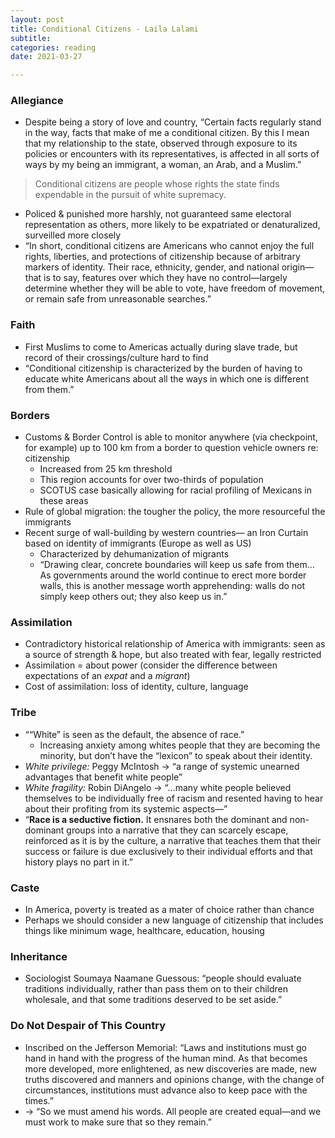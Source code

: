 ```yaml
---
layout: post
title: Conditional Citizens - Laila Lalami
subtitle: 
categories: reading
date: 2021-03-27

---
```


### Allegiance

- Despite being a story of love and country, “Certain facts regularly stand in the way, facts that make of me a conditional citizen. By this I mean that my relationship to the state, observed through exposure to its policies or encounters with its representatives, is affected in all sorts of ways by my being an immigrant, a woman, an Arab, and a Muslim.”

> Conditional citizens are people whose rights the state finds expendable in the pursuit of white supremacy.

- Policed & punished more harshly, not guaranteed same electoral representation as others, more likely to be expatriated or denaturalized, surveilled more closely
- “In short, conditional citizens are Americans who cannot enjoy the full rights, liberties, and protections of citizenship because of arbitrary markers of identity. Their race, ethnicity, gender, and national origin—that is to say, features over which they have no control—largely determine whether they will be able to vote, have freedom of movement, or remain safe from unreasonable searches.”

### Faith

- First Muslims to come to Americas actually during slave trade, but record of their crossings/culture hard to find
- “Conditional citizenship is characterized by the burden of having to educate white Americans about all the ways in which one is different from them.”

### Borders

- Customs & Border Control is able to monitor anywhere (via checkpoint, for example) up to 100 km from a border to question vehicle owners re: citizenship
    - Increased from 25 km threshold
    - This region accounts for over two-thirds of population
    - SCOTUS case basically allowing for racial profiling of Mexicans in these areas
- Rule of global migration: the tougher the policy, the more resourceful the immigrants
- Recent surge of wall-building by western countries— an Iron Curtain based on identity of immigrants (Europe as well as US)
    - Characterized by dehumanization of migrants
    - “Drawing clear, concrete boundaries will keep us safe from them... As governments around the world continue to erect more border walls, this is another message worth apprehending: walls do not simply keep others out; they also keep us in.”

### Assimilation

- Contradictory historical relationship of America with immigrants: seen as a source of strength & hope, but also treated with fear, legally restricted
- Assimilation = about power (consider the difference between expectations of an *expat* and a *migrant*)
- Cost of assimilation: loss of identity, culture, language

### Tribe

- ““White” is seen as the default, the absence of race.”
    - Increasing anxiety among whites people that they are becoming the minority, but don’t have the “lexicon” to speak about their identity.
- *White privilege:* Peggy McIntosh → “a range of systemic unearned advantages that benefit white people”
- *White fragility:* Robin DiAngelo → “...many white people believed themselves to be individually free of racism and resented having to hear about their profiting from its systemic aspects—”
- “**Race is a seductive fiction.** It ensnares both the dominant and non-dominant groups into a narrative that they can scarcely escape, reinforced as it is by the culture, a narrative that teaches them that their success or failure is due exclusively to their individual efforts and that history plays no part in it.”

### Caste

- In America, poverty is treated as a mater of choice rather than chance
- Perhaps we should consider a new language of citizenship that includes things like minimum wage, healthcare, education, housing

### Inheritance

- Sociologist Soumaya Naamane Guessous: “people should evaluate traditions individually, rather than pass them on to their children wholesale, and that some traditions deserved to be set aside.”

### Do Not Despair of This Country

- Inscribed on the Jefferson Memorial: “Laws and institutions must go hand in hand with the progress of the human mind. As that becomes more developed, more enlightened, as new discoveries are made, new truths discovered and manners and opinions change, with the change of circumstances, institutions must advance also to keep pace with the times.”
- → “So we must amend his words. All people are created equal—and we must work to make sure that so they remain.”
